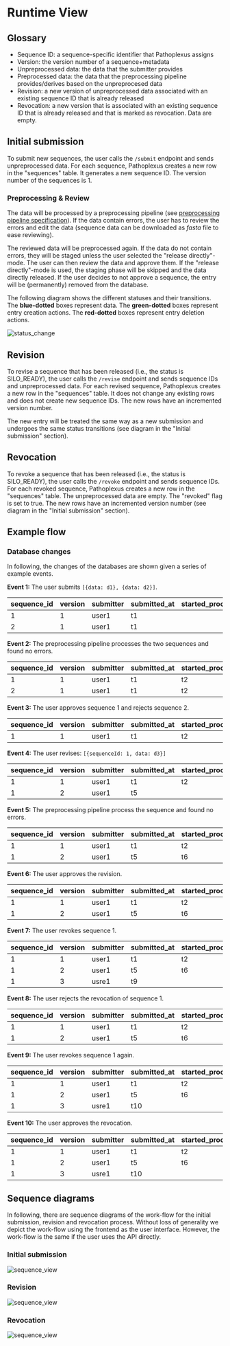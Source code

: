 # Runtime View

## Glossary

- Sequence ID: a sequence-specific identifier that Pathoplexus assigns
- Version: the version number of a sequence+metadata
- Unpreprocessed data: the data that the submitter provides
- Preprocessed data: the data that the preprocessing pipeline provides/derives based on the unpreprocesed data
- Revision: a new version of unpreprocessed data associated with an existing sequence ID that is already released
- Revocation: a new version that is associated with an existing sequence ID that is already released and that is marked as revocation. Data are empty.

## Initial submission

To submit new sequences, the user calls the `/submit` endpoint and sends unpreprocessed data. For each sequence, Pathoplexus creates a new row in the "sequences" table. It generates a new sequence ID. The version number of the sequences is 1.

### Preprocessing & Review
The data will be processed by a preprocessing pipeline (see [preprocessing pipeline specification](../../preprocessing/specification.md)). If the data contain errors, the user has to review the errors and edit the data (sequence data can be downloaded as _fasta_ file to ease reviewing).

The reviewed data will be preprocessed again. If the data do not contain errors, they will be staged unless the user selected the "release directly"-mode. The user can then review the data and approve them. If the "release directly"-mode is used, the staging phase will be skipped and the data directly released. If the user decides to not approve a sequence, the entry will be (permanently) removed from the database.

The following diagram shows the different statuses and their transitions. The **blue-dotted** boxes represent data. The **green-dotted** boxes represent entry creation actions. The **red-dotted** boxes represent entry deletion actions.

![status_change](./plantuml/statusChange.svg)

## Revision

To revise a sequence that has been released (i.e., the status is SILO_READY), the user calls the `/revise` endpoint and sends sequence IDs and unpreprocessed data. For each revised sequence, Pathoplexus creates a new row in the "sequences" table. It does not change any existing rows and does not create new sequence IDs. The new rows have an incremented version number.

The new entry will be treated the same way as a new submission and undergoes the same status transitions (see diagram in the "Initial submission" section).

## Revocation

To revoke a sequence that has been released (i.e., the status is SILO_READY), the user calls the `/revoke` endpoint and sends sequence IDs. For each revoked sequence, Pathoplexus creates a new row in the "sequences" table. The unpreprocessed data are empty. The "revoked" flag is set to true. The new rows have an incremented version number  (see diagram in the "Initial submission" section).


## Example flow

### Database changes
In following, the changes of the databases are shown given a series of example events.

**Event 1:** The user submits `[{data: d1}, {data: d2}]`.

| sequence_id | version | submitter | submitted_at | started_processing_at | finished_processing_at | approved_at | status   | is_revocation | original_data | processed_data | errors | warnings |
| ----------- |---------|-----------| ------------ |-----------------------| ---------------------- | ----------- | -------- |---------------| ------------- | -------------- | ------ | -------- |
| 1           | 1       | user1     | t1           |                       |                        |             | RECEIVED | false         | d1            |                |        |          |
| 2           | 1       | user1     | t1           |                       |                        |             | RECEIVED | false         | d2            |                |        |          |


**Event 2:** The preprocessing pipeline processes the two sequences and found no errors.

| sequence_id | version | submitter | submitted_at | started_processing_at | finished_processing_at | approved_at | status  | is_revocation | original_data | processed_data | errors | warnings |
| ----------- | -------- |-----------| ------------ | --------------------- | ---------------------- | ----------- | ------- |---------------| ------------- | -------------- | ------ | -------- |
| 1           | 1        | user1     | t1           | t2                    | t3                     |             | STAGING | false         | d1            | ...            | []     | []       |
| 2           | 1        | user1     | t1           | t2                    | t3                     |             | STAGING | false         | d2            | ...            | []     | []       |


**Event 3:** The user approves sequence 1 and rejects sequence 2.

| sequence_id | version | submitter | submitted_at | started_processing_at | finished_processing_at | approved_at | status     | is_revocation | original_data | processed_data | errors | warnings |
| ----------- | -------- | --------- | ------------ | --------------------- | ---------------------- | ----------- | ---------- |---------------| ------------- | -------------- | ------ | -------- |
| 1           | 1        | user1     | t1           | t2                    | t3                     | t4          | SILO_READY | false         | d1            | ...            | []     | []       |


**Event 4:** The user revises: `[{sequenceId: 1, data: d3}]`


| sequence_id | version | submitter | submitted_at | started_processing_at | finished_processing_at | approved_at | status     | is_revocation | original_data | processed_data | errors | warnings |
| ----------- | -------- | --------- | ------------ | --------------------- | ---------------------- | ----------- | ---------- |---------------| ------------- | -------------- | ------ | -------- |
| 1           | 1        | user1     | t1           | t2                    | t3                     | t4          | SILO_READY | false         | d1            | ...            | []     | []       |
| 1           | 2        | user1     | t5           |                       |                        |             | RECEIVED   | false         | d3            |                |        |          |

**Event 5:** The preprocessing pipeline process the sequence and found no errors.

| sequence_id | version | submitter | submitted_at | started_processing_at | finished_processing_at | approved_at | status     | is_revocation | original_data | processed_data | errors | warnings |
| ----------- | -------- | --------- | ------------ | --------------------- | ---------------------- | ----------- | ---------- |---------------| ------------- | -------------- | ------ | -------- |
| 1           | 1        | user1     | t1           | t2                    | t3                     | t4          | SILO_READY | false         | d1            | ...            | []     | []       |
| 1           | 2        | user1     | t5           | t6                    | t7                     |             | STAGING    | false         | d3            | ...            | []     | []       |

**Event 6:** The user approves the revision.

| sequence_id | version | submitter | submitted_at | started_processing_at | finished_processing_at | approved_at | status     | is_revocation | original_data | processed_data | errors | warnings |
| ----------- | -------- | --------- | ------------ | --------------------- | ---------------------- | ----------- | ---------- |---------------| ------------- | -------------- | ------ | -------- |
| 1           | 1        | user1     | t1           | t2                    | t3                     | t4          | SILO_READY | false         | d1            | ...            | []     | []       |
| 1           | 2        | user1     | t5           | t6                    | t7                     | t8          | SILO_READY | false         | d3            | ...            | []     | []       |

**Event 7:** The user revokes sequence 1.

| sequence_id | version | submitter | submitted_at | started_processing_at | finished_processing_at | approved_at | status          | is_revocation | original_data | processed_data | errors | warnings |
| ----------- | -------- | --------- | ------------ | --------------------- | ---------------------- | ----------- | --------------- |---------------| ------------- | -------------- | ------ | -------- |
| 1           | 1        | user1     | t1           | t2                    | t3                     | t4          | SILO_READY      | false         | d1            | ...            | []     | []       |
| 1           | 2        | user1     | t5           | t6                    | t7                     | t8          | SILO_READY      | false         | d3            | ...            | []     | []       |
| 1           | 3        | usre1     | t9           |                       |                        |             | STAGING_REVOKED | true          |               |                |        |          |

**Event 8:** The user rejects the revocation of sequence 1.

| sequence_id | version | submitter | submitted_at | started_processing_at | finished_processing_at | approved_at | status     | is_revocation | original_data | processed_data | errors | warnings |
| ----------- | -------- | --------- | ------------ | --------------------- | ---------------------- | ----------- | ---------- |---------------| ------------- | -------------- | ------ | -------- |
| 1           | 1        | user1     | t1           | t2                    | t3                     | t4          | SILO_READY | false         | d1            | ...            | []     | []       |
| 1           | 2        | user1     | t5           | t6                    | t7                     | t8          | SILO_READY | false         | d3            | ...            | []     | []       |

**Event 9:** The user revokes sequence 1 again.

| sequence_id | version | submitter | submitted_at | started_processing_at | finished_processing_at | approved_at | status          | is_revocation | original_data | processed_data | errors | warnings |
| ----------- | -------- | --------- | ------------ | --------------------- | ---------------------- | ----------- | --------------- |---------------| ------------- | -------------- | ------ | -------- |
| 1           | 1        | user1     | t1           | t2                    | t3                     | t4          | SILO_READY      | false         | d1            | ...            | []     | []       |
| 1           | 2        | user1     | t5           | t6                    | t7                     | t8          | SILO_READY      | false         | d3            | ...            | []     | []       |
| 1           | 3        | usre1     | t10           |                       |                        |             | STAGING_REVOKED | true          |               |                |        |          |

**Event 10:** The user approves the revocation.

| sequence_id | version | submitter | submitted_at | started_processing_at | finished_processing_at | approved_at | status     | is_revocation | original_data | processed_data | errors | warnings |
| ----------- | -------- | --------- | ------------ | --------------------- | ---------------------- | ----------- | ---------- |---------------| ------------- | -------------- | ------ | -------- |
| 1           | 1        | user1     | t1           | t2                    | t3                     | t4          | SILO_READY | false         | d1            | ...            | []     | []       |
| 1           | 2        | user1     | t5           | t6                    | t7                     | t8          | SILO_READY | false         | d3            | ...            | []     | []       |
| 1           | 3        | usre1     | t10          |                       |                        | t11         | SILO_READY | true          |               |                |        |          |

## Sequence diagrams

In following, there are sequence diagrams of the work-flow for the initial submission, revision and revocation process. Without loss of generality we depict the work-flow using the frontend as the user interface. However, the work-flow is the same if the user uses the API directly. 

### Initial submission
![sequence_view](./plantuml/sequenceInitialSubmission.svg)

### Revision
![sequence_view](./plantuml/sequenceRevision.svg)

### Revocation
![sequence_view](./plantuml/sequenceRevocation.svg)
